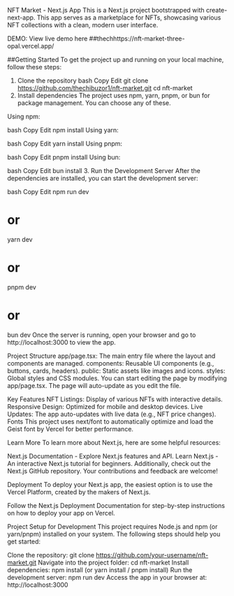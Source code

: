 NFT Market - Next.js App
This is a Next.js project bootstrapped with create-next-app. This app serves as a marketplace for NFTs, showcasing various NFT collections with a clean, modern user interface.

DEMO: View live demo here ##thechhttps://nft-market-three-opal.vercel.app/


##Getting Started
To get the project up and running on your local machine, follow these steps:

1. Clone the repository
bash
Copy
Edit
git clone https://github.com/thechibuzor1/nft-market.git
cd nft-market
2. Install dependencies
The project uses npm, yarn, pnpm, or bun for package management. You can choose any of these.

Using npm:

bash
Copy
Edit
npm install
Using yarn:

bash
Copy
Edit
yarn install
Using pnpm:

bash
Copy
Edit
pnpm install
Using bun:

bash
Copy
Edit
bun install
3. Run the Development Server
After the dependencies are installed, you can start the development server:

bash
Copy
Edit
npm run dev
# or
yarn dev
# or
pnpm dev
# or
bun dev
Once the server is running, open your browser and go to http://localhost:3000 to view the app.

Project Structure
app/page.tsx: The main entry file where the layout and components are managed.
components: Reusable UI components (e.g., buttons, cards, headers).
public: Static assets like images and icons.
styles: Global styles and CSS modules.
You can start editing the page by modifying app/page.tsx. The page will auto-update as you edit the file.

Key Features
NFT Listings: Display of various NFTs with interactive details.
Responsive Design: Optimized for mobile and desktop devices.
Live Updates: The app auto-updates with live data (e.g., NFT price changes).
Fonts
This project uses next/font to automatically optimize and load the Geist font by Vercel for better performance.

Learn More
To learn more about Next.js, here are some helpful resources:

Next.js Documentation - Explore Next.js features and API.
Learn Next.js - An interactive Next.js tutorial for beginners.
Additionally, check out the Next.js GitHub repository. Your contributions and feedback are welcome!

Deployment
To deploy your Next.js app, the easiest option is to use the Vercel Platform, created by the makers of Next.js.

Follow the Next.js Deployment Documentation for step-by-step instructions on how to deploy your app on Vercel.

Project Setup for Development
This project requires Node.js and npm (or yarn/pnpm) installed on your system. The following steps should help you get started:

Clone the repository:
git clone https://github.com/your-username/nft-market.git
Navigate into the project folder:
cd nft-market
Install dependencies:
npm install (or yarn install / pnpm install)
Run the development server:
npm run dev
Access the app in your browser at:
http://localhost:3000